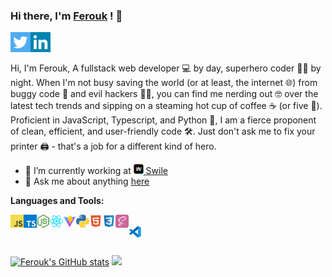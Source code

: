 ### Hi there, I'm [Ferouk](https://www.linkedin.com/in/ferouk/) ! 👋

<a href="https://twitter.com/bouazzaferouk">
  <img align="left" alt="Ferouk Bouazza | Twitter" height="32px" src="https://raw.githubusercontent.com/ferouk/ferouk/master/assets/twitter.svg" />
</a>
<a href="https://www.linkedin.com/in/ferouk/">
  <img align="left" alt="Ferouk's LinkedIn" height="32px" src="https://raw.githubusercontent.com/ferouk/ferouk/master/assets/linkedin.svg" />
</a>

<br />
<br />

Hi, I'm Ferouk, A fullstack web developer 💻 by day, superhero coder 🦸‍♂️ by night. When I'm not busy saving the world (or at least, the internet 🌐) from buggy code 🐛 and evil hackers 🕵️‍♂️, you can find me nerding out 🤓 over the latest tech trends and sipping on a steaming hot cup of coffee ☕ (or five 🤪). Proficient in JavaScript, Typescript, and Python 🐍, I am a fierce proponent of clean, efficient, and user-friendly code 🛠. Just don't ask me to fix your printer 🖨️ - that's a job for a different kind of hero.


- 🌱 I’m currently working at [<img alt="Swile" width="16px" src="https://raw.githubusercontent.com/ferouk/ferouk/master/assets/swile.svg" /> Swile](https://swile.co)
- 💬 Ask me about anything [here](https://github.com/ferouk/ferouk/issues)

**Languages and Tools:**

<a href="#">
<img align="left" width="21px" src="https://raw.githubusercontent.com/ferouk/ferouk/master/assets/javascript.svg">
</a>
<a href="#">
<img align="left" width="21px" src="https://raw.githubusercontent.com/ferouk/ferouk/master/assets/typescript.svg">
</a>
<a href="#">
<img align="left" width="21px" src="https://raw.githubusercontent.com/ferouk/ferouk/master/assets/nodejs.svg">
</a>
<a href="#">
<img align="left" width="21px" src="https://raw.githubusercontent.com/ferouk/ferouk/master/assets/react.svg">
</a>
<a href="#">
<img align="left" height="21px" src="https://raw.githubusercontent.com/ferouk/ferouk/master/assets/vite.svg">
</a>
<a href="#">
<img align="left" height="21px" src="https://raw.githubusercontent.com/ferouk/ferouk/master/assets/python.svg">
</a>
<a href="#">
<img align="left" height="21px" src="https://raw.githubusercontent.com/ferouk/ferouk/master/assets/html5.svg">
</a>
<a href="#">
<img align="left" height="21px" src="https://raw.githubusercontent.com/ferouk/ferouk/master/assets/css3.svg">
</a>
<a href="#">
<img align="left" height="21px" src="https://raw.githubusercontent.com/ferouk/ferouk/master/assets/sass.svg">
</a>
<br />
<a href="#">
<img align="left" height="21px" src="https://raw.githubusercontent.com/ferouk/ferouk/master/assets/vscode.svg">
</a>

<br />
<br />

<p aligh="left">
  <a href="http://www.github.com/ferouk"><img src="https://github-readme-stats.vercel.app/api?username=ferouk&show_icons=true&count_private=true&title_color=1f6feb&text_color=ffffff&icon_color=1f6feb&bg_color=0d1117&hide_border=true" alt="Ferouk's GitHub stats" width="49%" /></a>
  <a href="http://www.github.com/ferouk"><img src="https://github-readme-streak-stats.herokuapp.com/?user=ferouk&stroke=ffffff&background=0d1117&ring=1f6feb&fire=d35400&currStreakNum=ffffff&currStreakLabel=1f6feb&sideNums=ffffff&sideLabels=ffffff&dates=ffffff&hide_border=true" width="49%" /></a>
</p>
